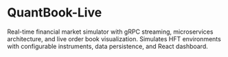 # QuantBook-Live
Real-time financial market simulator with gRPC streaming, microservices architecture, and live order book visualization. Simulates HFT environments with configurable instruments, data persistence, and React dashboard.
